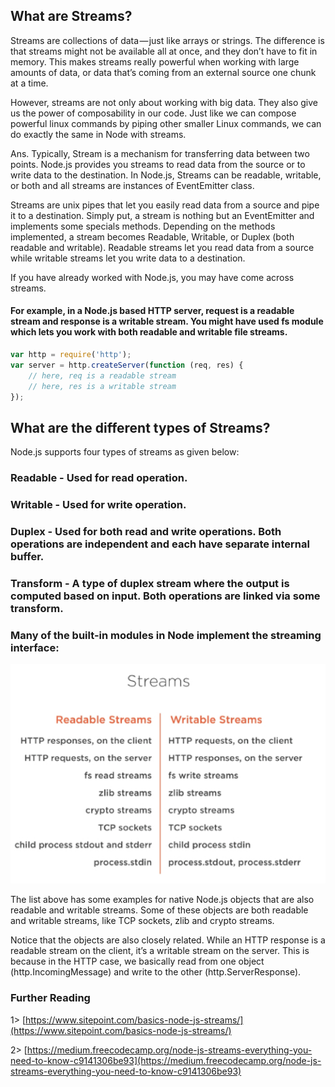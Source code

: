 ## What are Streams?


Streams are collections of data — just like arrays or strings. The difference is that streams might not be available all at once, and they don’t have to fit in memory. This makes streams really powerful when working with large amounts of data, or data that’s coming from an external source one chunk at a time.

However, streams are not only about working with big data. They also give us the power of composability in our code. Just like we can compose powerful linux commands by piping other smaller Linux commands, we can do exactly the same in Node with streams.

Ans. Typically, Stream is a mechanism for transferring data between two points. Node.js provides you streams
to read data from the source or to write data to the destination. In Node.js, Streams can be readable, writable, or
both and all streams are instances of EventEmitter class.

Streams are unix pipes that let you easily read data from a source and pipe it to a destination. Simply put, a stream is nothing but an EventEmitter and implements some specials methods. Depending on the methods implemented, a stream becomes Readable, Writable, or Duplex (both readable and writable). Readable streams let you read data from a source while writable streams let you write data to a destination.

If you have already worked with Node.js, you may have come across streams.
#### For example, in a Node.js based HTTP server, request is a readable stream and response is a writable stream. You might have used fs module which lets you work with both readable and writable file streams.



```js
var http = require('http');
var server = http.createServer(function (req, res) {
    // here, req is a readable stream
    // here, res is a writable stream
});
```


## What are the different types of Streams?

Node.js supports four types of streams as given below:

### Readable - Used for read operation.

### Writable - Used for write operation.

### Duplex - Used for both read and write operations. Both operations are independent and each have separate internal buffer.

### Transform - A type of duplex stream where the output is computed based on input. Both operations are linked via some transform.


### Many of the built-in modules in Node implement the streaming interface:

<img src="Streams-Node.jpeg">

The list above has some examples for native Node.js objects that are also readable and writable streams. Some of these objects are both readable and writable streams, like TCP sockets, zlib and crypto streams.

Notice that the objects are also closely related. While an HTTP response is a readable stream on the client, it’s a writable stream on the server. This is because in the HTTP case, we basically read from one object (http.IncomingMessage) and write to the other (http.ServerResponse).


### Further Reading

1> [https://www.sitepoint.com/basics-node-js-streams/](https://www.sitepoint.com/basics-node-js-streams/)

2> [https://medium.freecodecamp.org/node-js-streams-everything-you-need-to-know-c9141306be93](https://medium.freecodecamp.org/node-js-streams-everything-you-need-to-know-c9141306be93)